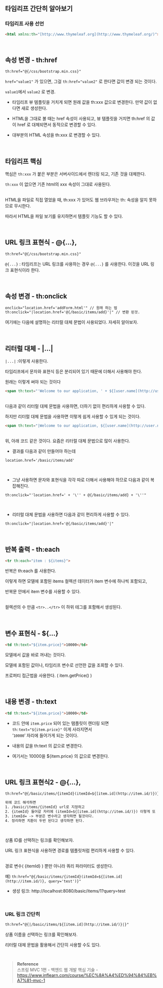## 타임리프 간단히 알아보기


### 타임리프 사용 선언

```html
<html xmlns:th="[http://www.thymeleaf.org](http://www.thymeleaf.org/)">
```

<br/>

## 속성 변경 - th:href

```html
th:href="@{/css/bootstrap.min.css}"
```

`href="value1"` 가 있으면, 그걸 `th:href="value2"` 로 한다면 값이 변경 되는 것이다. 

`value1`에서 `value2` 로 변경.

- 타임리프 뷰 템플릿을 거치게 되면 원래 값을 th:xxx 값으로 변경한다. 만약 값이 없다면 
새로 생성한다.

- HTML을 그대로 볼 때는 href 속성이 사용되고, 뷰 템플릿을 거치면 th:href 의 값이 href 로 대체되면서 동적으로 변경할 수 있다.
- 대부분의 HTML 속성을 th:xxx 로 변경할 수 있다.

<br/>

## 타임리프 핵심

핵심은 `th:xxx` 가 붙은 부분은 서버사이드에서 렌더링 되고, 기존 것을 대체한다. 

`th:xxx` 이 없으면 기존 html의 xxx 속성이 그대로 사용된다.

<br/>HTML을 파일로 직접 열었을 때, th:xxx 가 있어도 웹 브라우저는 th: 속성을 알지 못하므로 무시한다.

따라서 HTML을 파일 보기를 유지하면서 템플릿 기능도 할 수 있다.

<br/>

## URL 링크 표현식 - @{...},

```html
th:href="@{/css/bootstrap.min.css}"
```

`@{...}` : 타임리프는 URL 링크를 사용하는 경우 `@{...}` 를 사용한다. 이것을 URL 링크 표현식이라 한다.

<br/>

## 속성 변경 - th:onclick

```html
onclick="location.href='addForm.html'" // 원래 하는 법
th:onclick="|location.href='@{/basic/items/add}'|" // 변환 된것.
```

여기에는 다음에 설명하는 리터럴 대체 문법이 사용되었다. 자세히 알아보자.


<br/>

## 리터럴 대체 - |...|

`|...|` :이렇게 사용한다.

타임리프에서 문자와 표현식 등은 분리되어 있기 때문에 더해서 사용해야 한다.

원래는 이렇게 써야 되는 것이다

```html
<span th:text="'Welcome to our application, ' + ${[user.name](http://user.name/)} + '!'">
```

<br/>다음과 같이 리터럴 대체 문법을 사용하면, 더하기 없이 편리하게 사용할 수 있다.

하지만 리터럴 대체 문법을 사용하면 이렇게 쉽게 사용할 수 있게 되는 것이다.

```html
<span th:text="|Welcome to our application, ${[user.name](http://user.name/)}!|">
```

<br/>위, 아래 코드 같은 것이다. 요즘은 리터럴 대체 문법으로 많이 사용한다.

- 결과를 다음과 같이 만들어야 하는데

```html
location.href='/basic/items/add'
```

<br/>

- 그냥 사용하면 문자와 표현식을 각각 따로 더해서 사용해야 하므로 다음과 같이 복잡해진다.

```html
th:onclick="'location.href=' + '\'' + @{/basic/items/add} + '\''"
```

<br/>

- 리터럴 대체 문법을 사용하면 다음과 같이 편리하게 사용할 수 있다.

```html
th:onclick="|location.href='@{/basic/items/add}'|"
```

<br/>

## 반복 출력 - th:each

```html
<tr th:each="item : ${items}">
```

반복은 th:each 를 사용한다. 

이렇게 하면 모델에 포함된 items 컬렉션 데이터가 item 변수에 하나씩 포함되고, 

반복문 안에서 item 변수를 사용할 수 있다.

<br/>컬렉션의 수 만큼 `<tr>..</tr>` 이 하위 테그를 포함해서 생성된다.

<br/>

## 변수 표현식 - ${...}

```html
<td th:text="${item.price}">10000</td>
```

모델에서 값을 바로 꺼내는 것이다.

모델에 포함된 값이나, 타임리프 변수로 선언한 값을 조회할 수 있다.

프로퍼티 접근법을 사용한다. ( item.getPrice() )

<br/>

## 내용 변경 - th:text

```html
<td th:text="${item.price}">10000</td>
```

- 코드 안에 `item.price` 되어 있는 탬플릿이 렌더링 되면 `th:text="${item.price}"` 이게 
사라지면서 <br/>‘`10000`’ 자리에 들어가게 되는 것이다.

- 내용의 값을 th:text 의 값으로 변경한다.
- 여기서는 10000을 ${item.price} 의 값으로 변경한다.

<br/>

## URL 링크 표현식2 - @{...},

```html
th:href="@{/basic/items/{itemId}(itemId=${[item.id](http://item.id/)})}"

위에 코드 해석하면
1. /basic/items/{itemId} url로 지정하고
2. {itemId} 들어갈 자리에 (itemId=${[item.id](http://item.id/)}) 이렇게 또 설정 할수 있는 것이다. 
3. itemId= -> 부분은 변수라고 생각하면 될것이다.
4. 정리하면 치환이 두번 된다고 생각하면 된다.
```

<br/>

상품 ID를 선택하는 링크를 확인해보자.

URL 링크 표현식을 사용하면 경로를 템플릿처럼 편리하게 사용할 수 있다.

<br/>경로 변수( {itemId} ) 뿐만 아니라 쿼리 파라미터도 생성한다.



예) `th:href="@{/basic/items/{itemId}(itemId=${[item.id](http://item.id/)}, query='test')}"`

- 생성 링크: http://localhost:8080/basic/items/1?query=test

<br/>

### URL 링크 간단히

```html
th:href="@{|/basic/items/${[item.id](http://item.id/)}|}"
```

상품 이름을 선택하는 링크를 확인해보자.

리터럴 대체 문법을 활용해서 간단히 사용할 수도 있다.

<br/>

>**Reference** <br/>스프링 MVC 1편 - 백엔드 웹 개발 핵심 기술 - https://www.inflearn.com/course/%EC%8A%A4%ED%94%84%EB%A7%81-mvc-1